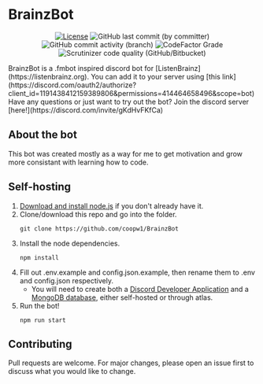 # BrainzBot
<div align="center">

[![License](https://img.shields.io/badge/License-Apache_2.0-blue)](#license)
![GitHub last commit (by committer)](https://img.shields.io/github/last-commit/coopw1/BrainzBot)
![GitHub commit activity (branch)](https://img.shields.io/github/commit-activity/w/coopw1/BrainzBot)
![CodeFactor Grade](https://img.shields.io/codefactor/grade/github/coopw1/BrainzBot/main)
![Scrutinizer code quality (GitHub/Bitbucket)](https://img.shields.io/scrutinizer/quality/g/coopw1/BrainzBot/main)

</div>
BrainzBot is a .fmbot inspired discord bot for [ListenBrainz](https://listenbrainz.org). You can add it to your server using [this link](https://discord.com/oauth2/authorize?client_id=1191438412159389806&permissions=414464658496&scope=bot)
Have any questions or just want to try out the bot? Join the discord server [here!](https://discord.com/invite/gKdHvFKfCa)

## About the bot
This bot was created mostly as a way for me to get motivation and grow more consistant with learning how to code.

## Self-hosting

1. [Download and install node.js](https://nodejs.org/en/download) if you don't already have it.
2. Clone/download this repo and go into the folder.
    ```
    git clone https://github.com/coopw1/BrainzBot
    ```
3. Install the node dependencies.
   ```
   npm install
   ```
4. Fill out .env.example and config.json.example, then rename them to .env and config.json respectively.
   * You will need to create both a [Discord Developer Application](https://discord.com/developers/applications) and a [MongoDB database](https://www.mongodb.com/), either self-hosted or through atlas.
6. Run the bot!
   ```
   npm run start
   ```

## Contributing
Pull requests are welcome. For major changes, please open an issue first to discuss what you would like to change.
